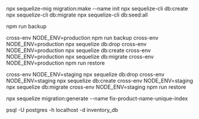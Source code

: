 npx sequelize-mig migration:make --name init
npx sequelize-cli db:create
npx sequelize-cli db:migrate
npx sequelize-cli db:seed:all

npm run backup

cross-env NODE_ENV=production npm run backup
cross-env NODE_ENV=production npx sequelize db:drop
cross-env NODE_ENV=production npx sequelize db:create
cross-env NODE_ENV=production npx sequelize db:migrate
cross-env NODE_ENV=production npm run restore

cross-env NODE_ENV=staging npx sequelize db:drop
cross-env NODE_ENV=staging npx sequelize db:create
cross-env NODE_ENV=staging npx sequelize db:migrate
cross-env NODE_ENV=staging npm run restore

npx sequelize migration:generate --name fix-product-name-unique-index

psql -U postgres -h localhost -d inventory_db
